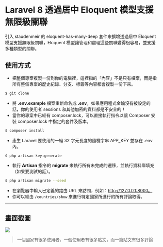 # Laravel 8 透過居中 Eloquent 模型支援無限級關聯

引入 staudenmeir 的 eloquent-has-many-deep 套件來擴增透過居中 Eloquent 模型支援無限級關聯，Eloquent 模型讓管理和處理這些關聯變得很容易，並支援多種類型的關聯。

## 使用方式
- 把整個專案複製一份到你的電腦裡，這裡指的「內容」不是只有檔案，而是指所有整個專案的歷史紀錄、分支、標籤等內容都會複製一份下來。
```sh
$ git clone
```
- 將 __.env.example__ 檔案重新命名成 __.env__，如果應用程式金鑰沒有被設定的話，你的使用者 sessions 和其他加密的資料都是不安全的！
- 當你的專案中已經有 composer.lock，可以直接執行指令以讓 Composer 安裝 composer.lock 中指定的套件及版本。
```sh
$ composer install
```
- 產生 Laravel 要使用的一組 32 字元長度的隨機字串 APP_KEY 並存在 .env 內。
```sh
$ php artisan key:generate
```
- 執行 __Artisan__ 指令的 __migrate__ 來執行所有未完成的遷移，並執行資料庫填充（如果要測試的話）。
```sh
$ php artisan migrate --seed
```
- 在瀏覽器中輸入已定義的路由 URL 來訪問，例如：http://127.0.0.1:8000。
- 你可以經由 `/countries/show` 來進行特定國家所進行的所有評論取得。

----

## 畫面截圖
![](https://i.imgur.com/EGYw6fV.png)
> 一個國家有很多使用者，一個使用者有很多貼文，而一篇貼文有很多評論
